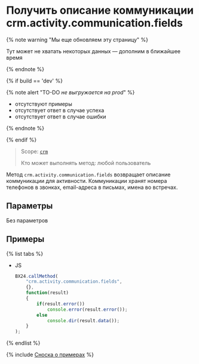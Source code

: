 # Получить описание коммуникации crm.activity.communication.fields

{% note warning "Мы еще обновляем эту страницу" %}

Тут может не хватать некоторых данных — дополним в ближайшее время

{% endnote %}

{% if build == 'dev' %}

{% note alert "TO-DO _не выгружается на prod_" %}

- отсутствуют примеры
- отсутствует ответ в случае успеха
- отсутствует ответ в случае ошибки

{% endnote %}

{% endif %}

> Scope: [`crm`](../../../scopes/permissions.md)
>
> Кто может выполнять метод: любой пользователь

Метод `crm.activity.communication.fields` возвращает описание коммуникации для активности. Коммуникации хранят номера телефонов в звонках, email-адреса в письмах, имена во встречах.

## Параметры

Без параметров

## Примеры

{% list tabs %}

- JS

    ```js
    BX24.callMethod(
        "crm.activity.communication.fields",
        {},
        function(result)
        {
            if(result.error())
                console.error(result.error());
            else
                console.dir(result.data());
        }
    );
    ```

{% endlist %}

{% include [Сноска о примерах](../../../../_includes/examples.md) %}